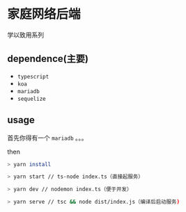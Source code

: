 # 家庭网络后端

学以致用系列

## dependence(主要)

* `typescript`
* `koa`
* `mariadb`
* `sequelize`

## usage

首先你得有一个 `mariadb` 。。。

then

```bash
> yarn install

> yarn start // ts-node index.ts（直接起服务）

> yarn dev // nodemon index.ts（便于开发）

> yarn serve // tsc && node dist/index.js（编译后启动服务)
```
